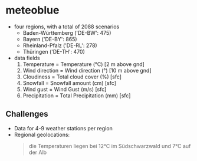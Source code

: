 # meteoblue

* four regions, with a total of 2088 scenarios
	* Baden-Württemberg ('DE-BW': 475)
	* Bayern ('DE-BY': 865)
	* Rheinland-Pfalz ('DE-RL': 278)
	* Thüringen ('DE-TH': 470)
* data fields
	1) Temperature  =  Temperature (°C) [2 m above gnd]
	2) Wind direction = Wind direction (°) [10 m above gnd]
	3) Cloudiness = Total cloud cover (%) [sfc]
	4) Snowfall = Snowfall amount (cm) [sfc]
	5) Wind gust = Wind Gust (m/s) [sfc]
	6) Precipitation = Total Precipitation (mm) [sfc]


## Challenges

* Data for 4-9 weather stations per region
* Regional geolocations:
	> die Temperaturen liegen bei 12°C im Südschwarzwald und 7°C auf der Alb